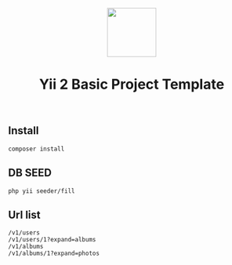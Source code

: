 <p align="center">
    <a href="https://github.com/yiisoft" target="_blank">
        <img src="https://avatars0.githubusercontent.com/u/993323" height="100px">
    </a>
    <h1 align="center">Yii 2 Basic Project Template</h1>
    <br>
</p>


Install
------------
~~~
composer install
~~~


DB SEED
------------
~~~
php yii seeder/fill
~~~

Url list
------------
~~~
/v1/users
/v1/users/1?expand=albums
/v1/albums
/v1/albums/1?expand=photos
~~~
